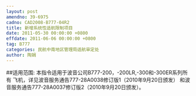 ```yaml
---
layout: post
amendno: 39-6975
cadno: CAD2008-B777-04R2
title: 新增系统性适航限制项目
date: 2011-05-30 00:00:00 +0800
effdate: 2011-06-06 00:00:00 +0800
tag: B777
categories: 民航中南地区管理局适航审定处
author: 陶娟
---
```


##适用范围:
本指令适用于波音公司B777-200，-200LR,-300和-300ER系列所有
飞机，详见波音服务通告777-28A0038修订版1（2010年9月20日颁发）
和波音服务通告777-28A0037修订版2（2010年9月20日颁发）。

